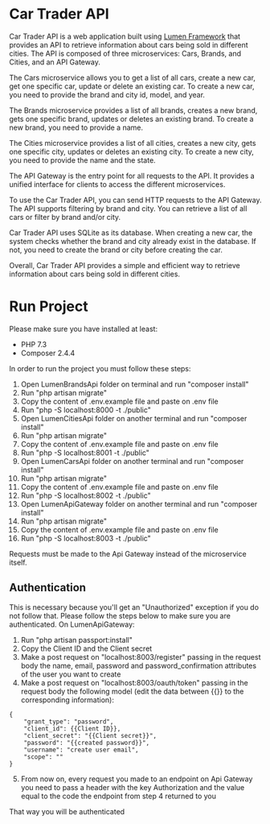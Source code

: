 # Car Trader API

Car Trader API is a web application built using [Lumen Framework](https://lumen.laravel.com/) that provides an API to retrieve information about cars being sold in different cities. The API is composed of three microservices: Cars, Brands, and Cities, and an API Gateway.

The Cars microservice allows you to get a list of all cars, create a new car, get one specific car, update or delete an existing car. To create a new car, you need to provide the brand and city id, model, and year.

The Brands microservice provides a list of all brands, creates a new brand, gets one specific brand, updates or deletes an existing brand. To create a new brand, you need to provide a name.

The Cities microservice provides a list of all cities, creates a new city, gets one specific city, updates or deletes an existing city. To create a new city, you need to provide the name and the state.

The API Gateway is the entry point for all requests to the API. It provides a unified interface for clients to access the different microservices.

To use the Car Trader API, you can send HTTP requests to the API Gateway. The API supports filtering by brand and city. You can retrieve a list of all cars or filter by brand and/or city.

Car Trader API uses SQLite as its database. When creating a new car, the system checks whether the brand and city already exist in the database. If not, you need to create the brand or city before creating the car.

Overall, Car Trader API provides a simple and efficient way to retrieve information about cars being sold in different cities.

# Run Project

Please make sure you have installed at least:
- PHP 7.3
- Composer 2.4.4

In order to run the project you must follow these steps:
1. Open LumenBrandsApi folder on terminal and run "composer install"
2. Run "php artisan migrate"
3. Copy the content of .env.example file and paste on .env file
4. Run "php -S localhost:8000 -t ./public"
5. Open LumenCitiesApi folder on another terminal and run "composer install"
6. Run "php artisan migrate"
7. Copy the content of .env.example file and paste on .env file
8. Run "php -S localhost:8001 -t ./public"
9. Open LumenCarsApi folder on another terminal and run "composer install"
10. Run "php artisan migrate"
11. Copy the content of .env.example file and paste on .env file
12. Run "php -S localhost:8002 -t ./public"
13. Open LumenApiGateway folder on another terminal and run "composer install"
14. Run "php artisan migrate"
15. Copy the content of .env.example file and paste on .env file
16. Run "php -S localhost:8003 -t ./public"

Requests must be made to the Api Gateway instead of the microservice itself.

## Authentication

This is necessary because you'll get an "Unauthorized" exception if you do not follow that. Please follow the steps below to make sure you are authenticated. On LumenApiGateway:
1. Run "php artisan passport:install"
2. Copy the Client ID and the Client secret
3. Make a post request on "localhost:8003/register" passing in the request body the name, email, password and password_confirmation attributes of the user you want to create
4. Make a post request on "localhost:8003/oauth/token" passing in the request body the following model (edit the data between {{}} to the corresponding information):
```
{
    "grant_type": "password",
    "client_id": {{Client ID}},
    "client_secret": "{{Client secret}}",
    "password": "{{created password}}",
    "username": "create user email",
    "scope": ""
}
```
5. From now on, every request you made to an endpoint on Api Gateway you need to pass a header with the key Authorization and the value equal to the code the endpoint from step 4 returned to you

That way you will be authenticated
